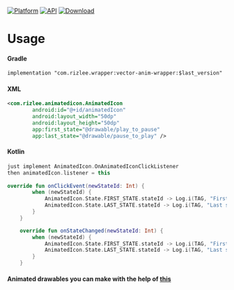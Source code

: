 [![Platform](https://img.shields.io/badge/platform-Android-yellow.svg)](https://www.android.com)
[![API](https://img.shields.io/badge/API-21%2B-brightgreen.svg?style=flat)](https://android-arsenal.com/api?level=21)
[![Download](https://api.bintray.com/packages/rizlee/vector-anim-wrapper/vector-anim-wrapper/images/download.svg?version=1.0.3)](https://bintray.com/rizlee/vector-anim-wrapper/vector-anim-wrapper/1.0.3/link)

# Usage
#### Gradle
```xml
implementation "com.rizlee.wrapper:vector-anim-wrapper:$last_version"
```

#### XML
```xml
<com.rizlee.animatedicon.AnimatedIcon
        android:id="@+id/animatedIcon"
        android:layout_width="50dp"
        android:layout_height="50dp"
        app:first_state="@drawable/play_to_pause"
        app:last_state="@drawable/pause_to_play" />
```

#### Kotlin
```kotlin
just implement AnimatedIcon.OnAnimatedIconClickListener
then animatedIcon.listener = this
        
override fun onClickEvent(newStateId: Int) {
        when (newStateId) {
            AnimatedIcon.State.FIRST_STATE.stateId -> Log.i(TAG, "First state")
            AnimatedIcon.State.LAST_STATE.stateId -> Log.i(TAG, "Last state")
        }
    }

    override fun onStateChanged(newStateId: Int) {
        when (newStateId) {
            AnimatedIcon.State.FIRST_STATE.stateId -> Log.i(TAG, "First state")
            AnimatedIcon.State.LAST_STATE.stateId -> Log.i(TAG, "Last state")
        }
    }
```

#### Animated drawables you can make with the help of [this](https://shapeshifter.design/)
